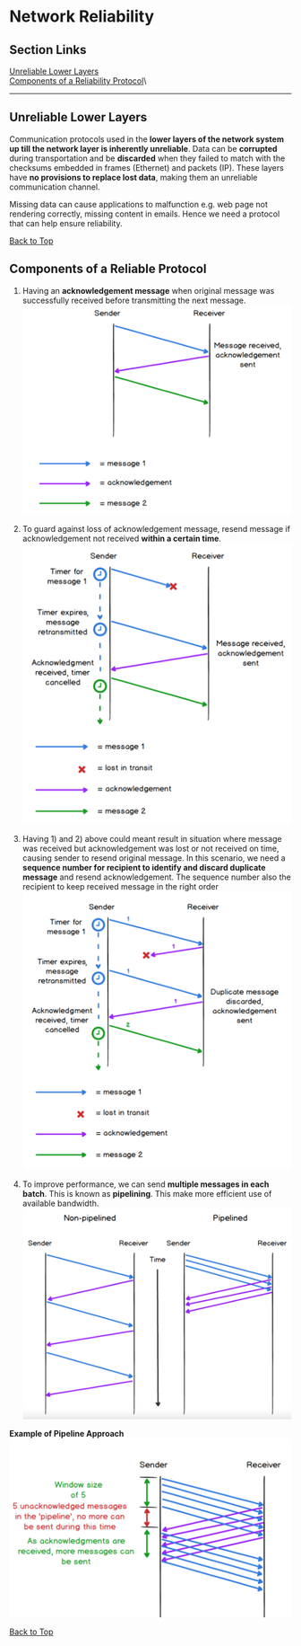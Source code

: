 # Network Reliability
## Section Links

[Unreliable Lower Layers](#unreliable-lower-layers)\
[Components of a Reliability Protocol](#components-of-a-reliable-protocol)\

---

## Unreliable Lower Layers
Communication protocols used in the **lower layers of the network system up till
the network layer is inherently unreliable**. Data can be **corrupted** during
transportation and be **discarded** when they failed to match with the checksums
embedded in frames (Ethernet) and packets (IP). These layers have **no provisions
to replace lost data**, making them an unreliable communication channel.

Missing data can cause applications to malfunction e.g. web page not rendering
correctly, missing content in emails. Hence we need a protocol that can help
ensure reliability.

[Back to Top](#section-links)


## Components of a Reliable Protocol
1. Having an **acknowledgement message** when original message was successfully 
received before transmitting the next message.\
![Acknowledgement Only](images/23_acknowledgement_only.png)

2. To guard against loss of acknowledgement message, resend message if 
acknowledgement not received **within a certain time**.\
![Acknowledgement With Timeout](images/24_acknowledgment_timeout.png)

3. Having 1) and 2) above could meant result in situation where message was received but
acknowledgement was lost or not received on time, causing sender to resend 
original message. In this scenario, we need a **sequence number for recipient to
identify and discard duplicate message** and resend acknowledgement. The sequence
number also the recipient to keep received message in the right order\
![Ack With Timeout & Sequence Number](images/25_acknowledgement_timeout_sequence_number.png)

4. To improve performance, we can send **multiple messages in each batch**. This is 
known as **pipelining**. This make more efficient use of available bandwidth.\
![Non-pipelined vs Pipelined](images/26_non_pipeline_vs_pipeline.png)

**Example of Pipeline Approach**
![Window Pipeline Example](images/27_window_pipeline_example.png)

[Back to Top](#section-links)
